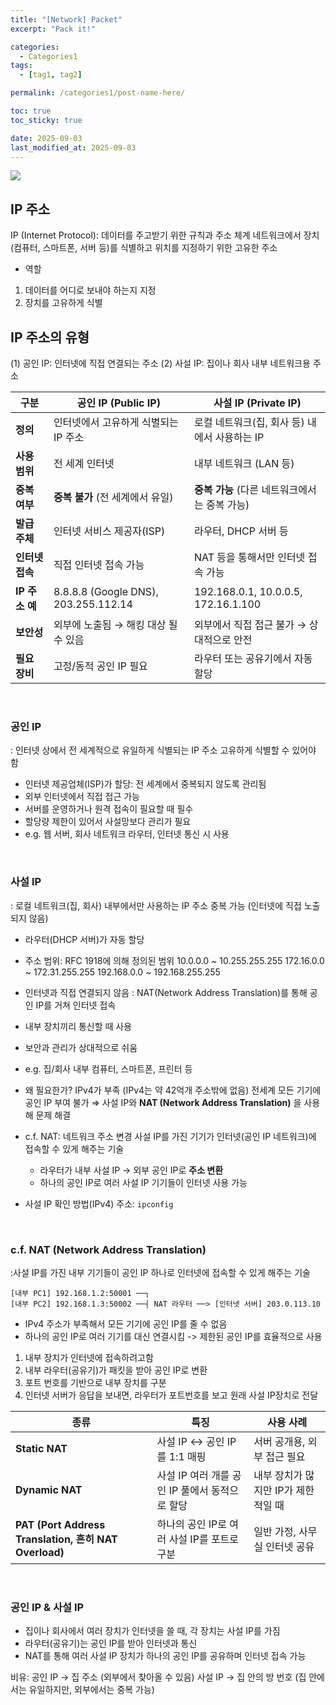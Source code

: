 ```yaml
---
title: "[Network] Packet"
excerpt: "Pack it!"

categories:
  - Categories1
tags:
  - [tag1, tag2]

permalink: /categories1/post-name-here/

toc: true
toc_sticky: true

date: 2025-09-03
last_modified_at: 2025-09-03
---
```

![](https://velog.velcdn.com/images/do_e/post/00a2720f-6d13-4b30-8834-7e7348ce81ab/image.png)

## IP 주소
IP (Internet Protocol): 데이터를 주고받기 위한 규칙과 주소 체계
네트워크에서 장치(컴퓨터, 스마트폰, 서버 등)를 식별하고 위치를 지정하기 위한 고유한 주소
- 역할
1) 데이터를 어디로 보내야 하는지 지정
2) 장치를 고유하게 식별

## IP 주소의 유형
(1) 공인 IP: 인터넷에 직접 연결되는 주소
(2) 사설 IP: 집이나 회사 내부 네트워크용 주소

| 구분 | 공인 IP (Public IP) | 사설 IP (Private IP) |
| --- | --- | --- |
| **정의** | 인터넷에서 고유하게 식별되는 IP 주소 | 로컬 네트워크(집, 회사 등) 내에서 사용하는 IP |
| **사용 범위** | 전 세계 인터넷 | 내부 네트워크 (LAN 등) |
| **중복 여부** | **중복 불가** (전 세계에서 유일) | **중복 가능** (다른 네트워크에서는 중복 가능) |
| **발급 주체** | 인터넷 서비스 제공자(ISP) | 라우터, DHCP 서버 등 |
| **인터넷 접속** | 직접 인터넷 접속 가능 | NAT 등을 통해서만 인터넷 접속 가능 |
| **IP 주소 예** | 8.8.8.8 (Google DNS), 203.255.112.14 | 192.168.0.1, 10.0.0.5, 172.16.1.100 |
| **보안성** | 외부에 노출됨 → 해킹 대상 될 수 있음 | 외부에서 직접 접근 불가 → 상대적으로 안전 |
| **필요 장비** | 고정/동적 공인 IP 필요 | 라우터 또는 공유기에서 자동 할당 |

<br/>

### 공인 IP
: 인터넷 상에서 전 세계적으로 유일하게 식별되는 IP 주소
고유하게 식별할 수 있어야 함
- 인터넷 제공업체(ISP)가 할당: 전 세계에서 중복되지 않도록 관리됨
- 외부 인터넷에서 직접 접근 가능
- 서버를 운영하거나 원격 접속이 필요할 때 필수
- 할당량 제한이 있어서 사설망보다 관리가 필요
- e.g. 웹 서버, 회사 네트워크 라우터, 인터넷 통신 시 사용

<br/>

### 사설 IP
: 로컬 네트워크(집, 회사) 내부에서만 사용하는 IP 주소
중복 가능 (인터넷에 직접 노출되지 않음)
- 라우터(DHCP 서버)가 자동 할당
- 주소 범위: RFC 1918에 의해 정의된 범위
10.0.0.0 ~ 10.255.255.255
172.16.0.0 ~ 172.31.255.255
192.168.0.0 ~ 192.168.255.255
- 인터넷과 직접 연결되지 않음 : NAT(Network Address Translation)를 통해 공인 IP를 거쳐 인터넷 접속
- 내부 장치끼리 통신할 때 사용
- 보안과 관리가 상대적으로 쉬움
- e.g. 집/회사 내부 컴퓨터, 스마트폰, 프린터 등
- 왜 필요한가?
IPv4가 부족 (IPv4는 약 42억개 주소밖에 없음)
전세계 모든 기기에 공인 IP 부여 불가
⇒ 사설 IP와 **NAT (Network Address Translation)** 을 사용해 문제 해결

- c.f. NAT: 네트워크 주소 변경
사설 IP를 가진 기기가 인터넷(공인 IP 네트워크)에 접속할 수 있게 해주는 기술
    - 라우터가 내부 사설 IP → 외부 공인 IP로 **주소 변환**
    - 하나의 공인 IP로 여러 사설 IP 기기들이 인터넷 사용 가능
- 사설 IP 확인 방법(IPv4) 주소: `ipconfig`


<br/>


### c.f. NAT (Network Address Translation)

:사설 IP를 가진 내부 기기들이 공인 IP 하나로 인터넷에 접속할 수 있게 해주는 기술
```
[내부 PC1] 192.168.1.2:50001 ──┐
[내부 PC2] 192.168.1.3:50002 ──┤ NAT 라우터 ──> [인터넷 서버] 203.0.113.10

```

- IPv4 주소가 부족해서 모든 기기에 공인 IP를 줄 수 없음
- 하나의 공인 IP로 여러 기기를 대신 연결시킴
-> 제한된 공인 IP를 효율적으로 사용

1. 내부 장치가 인터넷에 접속하려고함
2. 내부 라우터(공유기)가 패킷을 받아 공인 IP로 변환
3. 포트 번호를 기반으로 내부 장치를 구분
4. 인터넷 서버가 응답을 보내면, 라우터가 포트번호를 보고 원래 사설 IP장치로 전달

| 종류                                                  | 특징                            | 사용 사례                 |
| --------------------------------------------------- | ----------------------------- | --------------------- |
| **Static NAT**                                      | 사설 IP ↔ 공인 IP를 1:1 매핑         | 서버 공개용, 외부 접근 필요      |
| **Dynamic NAT**                                     | 사설 IP 여러 개를 공인 IP 풀에서 동적으로 할당 | 내부 장치가 많지만 IP가 제한적일 때 |
| **PAT (Port Address Translation, 흔히 NAT Overload)** | 하나의 공인 IP로 여러 사설 IP를 포트로 구분   | 일반 가정, 사무실 인터넷 공유     |


<br/>

### 공인 IP & 사설 IP
- 집이나 회사에서 여러 장치가 인터넷을 쓸 때, 각 장치는 사설 IP를 가짐
- 라우터(공유기)는 공인 IP를 받아 인터넷과 통신
- NAT를 통해 여러 사설 IP 장치가 하나의 공인 IP를 공유하며 인터넷 접속 가능

비유:
공인 IP → 집 주소 (외부에서 찾아올 수 있음)
사설 IP → 집 안의 방 번호 (집 안에서는 유일하지만, 외부에서는 중복 가능)